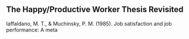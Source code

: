 ## The Happy/Productive Worker Thesis Revisited

Iaffaldano, M. T., & Muchinsky, P. M. (1985). Job satisfaction and job performance: A meta